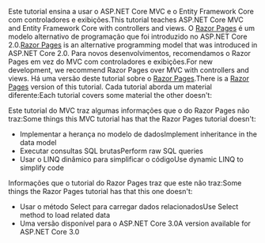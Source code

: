 <span data-ttu-id="d74ff-101">Este tutorial ensina a usar o ASP.NET Core MVC e o Entity Framework Core com controladores e exibições.</span><span class="sxs-lookup"><span data-stu-id="d74ff-101">This tutorial teaches ASP.NET Core MVC and Entity Framework Core with controllers and views.</span></span> <span data-ttu-id="d74ff-102">O [Razor Pages](xref:razor-pages/index) é um modelo alternativo de programação que foi introduzido no ASP.NET Core 2.0.</span><span class="sxs-lookup"><span data-stu-id="d74ff-102">[Razor Pages](xref:razor-pages/index) is an alternative programming model that was introduced in ASP.NET Core 2.0.</span></span> <span data-ttu-id="d74ff-103">Para novos desenvolvimentos, recomendamos o Razor Pages em vez do MVC com controladores e exibições.</span><span class="sxs-lookup"><span data-stu-id="d74ff-103">For new development, we recommend Razor Pages over MVC with controllers and views.</span></span> <span data-ttu-id="d74ff-104">Há uma versão deste tutorial sobre o [Razor Pages](xref:data/ef-rp/intro).</span><span class="sxs-lookup"><span data-stu-id="d74ff-104">There is a [Razor Pages](xref:data/ef-rp/intro) version of this tutorial.</span></span> <span data-ttu-id="d74ff-105">Cada tutorial aborda um material diferente:</span><span class="sxs-lookup"><span data-stu-id="d74ff-105">Each tutorial covers some material the other doesn't:</span></span>

<span data-ttu-id="d74ff-106">Este tutorial do MVC traz algumas informações que o do Razor Pages não traz:</span><span class="sxs-lookup"><span data-stu-id="d74ff-106">Some things this MVC tutorial has that the Razor Pages tutorial doesn't:</span></span>

* <span data-ttu-id="d74ff-107">Implementar a herança no modelo de dados</span><span class="sxs-lookup"><span data-stu-id="d74ff-107">Implement inheritance in the data model</span></span>
* <span data-ttu-id="d74ff-108">Executar consultas SQL brutas</span><span class="sxs-lookup"><span data-stu-id="d74ff-108">Perform raw SQL queries</span></span>
* <span data-ttu-id="d74ff-109">Usar o LINQ dinâmico para simplificar o código</span><span class="sxs-lookup"><span data-stu-id="d74ff-109">Use dynamic LINQ to simplify code</span></span>
 
<span data-ttu-id="d74ff-110">Informações que o tutorial do Razor Pages traz que este não traz:</span><span class="sxs-lookup"><span data-stu-id="d74ff-110">Some things the Razor Pages tutorial has that this one doesn't:</span></span>

* <span data-ttu-id="d74ff-111">Usar o método Select para carregar dados relacionados</span><span class="sxs-lookup"><span data-stu-id="d74ff-111">Use Select method to load related data</span></span>
* <span data-ttu-id="d74ff-112">Uma versão disponível para o ASP.NET Core 3.0</span><span class="sxs-lookup"><span data-stu-id="d74ff-112">A version available for ASP.NET Core 3.0</span></span>
